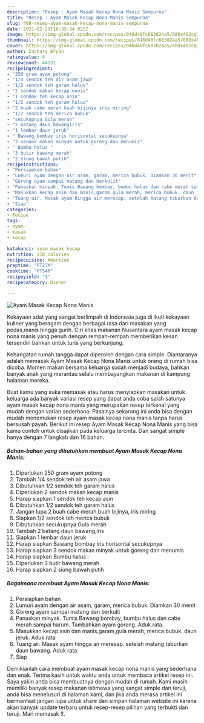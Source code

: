 ```yaml
---
description: "Resep : Ayam Masak Kecap Nona Manis Sempurna"
title: "Resep : Ayam Masak Kecap Nona Manis Sempurna"
slug: 408-resep-ayam-masak-kecap-nona-manis-sempurna
date: 2021-02-21T16:35:34.025Z
image: https://img-global.cpcdn.com/recipes/046d40fc683824a5/680x482cq70/ayam-masak-kecap-nona-manis-foto-resep-utama.jpg
thumbnail: https://img-global.cpcdn.com/recipes/046d40fc683824a5/680x482cq70/ayam-masak-kecap-nona-manis-foto-resep-utama.jpg
cover: https://img-global.cpcdn.com/recipes/046d40fc683824a5/680x482cq70/ayam-masak-kecap-nona-manis-foto-resep-utama.jpg
author: Zachary Bryan
ratingvalue: 4
reviewcount: 44131
recipeingredient:
- "250 gram ayam potong"
- "1/4 sendok teh air asam jawa"
- "1/2 sendok teh garam halus"
- "2 sendok makan kecap manis"
- "1 sendok teh kecap asin"
- "1/2 sendok teh garam halus"
- "2 buah cabe merah buah bijinya iris miring"
- "1/2 sendok teh merica bubuk"
- "secukupnya Gula merah"
- "2 batang daun bawangiris"
- "1 lembar daun jeruk"
- " Bawang bombay iris horisontal secukupnya"
- "3 sendok makan minyak untuk goreng dan menumis"
- " Bumbu halus "
- "3 butir bawang merah"
- "2 siung bawah putih"
recipeinstructions:
- "Persiapkan bahan"
- "Lumuri ayam dengan air asam, garam, merica bubuk. Diamkan 30 menit"
- "Goreng ayam sampai matang dan berkulit"
- "Panaskan minyak. Tumis Bawang bombay, bumbu halus dan cabe merah sampai harum. Tambahkan ayam goreng. Aduk rata."
- "Masukkan kecap asin dan manis,garam,gula merah, merica bubuk. daun jeruk. Aduk rata"
- "Tuang air. Masak ayam hingga air meresap. setelah matang taburkan daun bawang. Aduk rata"
- "Siap"
categories:
- Recipe
tags:
- ayam
- masak
- kecap

katakunci: ayam masak kecap 
nutrition: 118 calories
recipecuisine: American
preptime: "PT27M"
cooktime: "PT54M"
recipeyield: "3"
recipecategory: Dinner

---
```



![Ayam Masak Kecap Nona Manis](https://img-global.cpcdn.com/recipes/046d40fc683824a5/680x482cq70/ayam-masak-kecap-nona-manis-foto-resep-utama.jpg)

Kekayaan adat yang sangat berlimpah di Indonesia juga di ikuti kekayaan kuliner yang beragam dengan berbagai rasa dari masakan yang pedas,manis hingga gurih. Ciri khas makanan Nusantara ayam masak kecap nona manis yang penuh dengan rempah-rempah memberikan kesan tersendiri bahkan untuk turis yang berkunjung.


Kehangatan rumah tangga dapat diperoleh dengan cara simple. Diantaranya adalah memasak Ayam Masak Kecap Nona Manis untuk orang di rumah bisa dicoba. Momen makan bersama keluarga sudah menjadi budaya, bahkan banyak anak yang merantau selalu membayangkan makanan di kampung halaman mereka.



Buat kamu yang suka memasak atau harus menyiapkan masakan untuk keluarga ada banyak variasi resep yang dapat anda coba salah satunya ayam masak kecap nona manis yang merupakan resep terkenal yang mudah dengan varian sederhana. Pasalnya sekarang ini anda bisa dengan mudah menemukan resep ayam masak kecap nona manis tanpa harus bersusah payah.
Berikut ini resep Ayam Masak Kecap Nona Manis yang bisa kamu contoh untuk disajikan pada keluarga tercinta. Dan sangat simple hanya dengan 7 langkah dan 16 bahan.


<!--inarticleads1-->

##### Bahan-bahan yang dibutuhkan membuat Ayam Masak Kecap Nona Manis:

1. Diperlukan 250 gram ayam potong
1. Tambah 1/4 sendok teh air asam jawa
1. Dibutuhkan 1/2 sendok teh garam halus
1. Diperlukan 2 sendok makan kecap manis
1. Harap siapkan 1 sendok teh kecap asin
1. Dibutuhkan 1/2 sendok teh garam halus
1. Jangan lupa 2 buah cabe merah buah bijinya, iris miring
1. Siapkan 1/2 sendok teh merica bubuk
1. Dibutuhkan secukupnya Gula merah
1. Tambah 2 batang daun bawang,iris
1. Siapkan 1 lembar daun jeruk
1. Harap siapkan  Bawang bombay iris horisontal secukupnya
1. Harap siapkan 3 sendok makan minyak untuk goreng dan menumis
1. Harap siapkan  Bumbu halus :
1. Diperlukan 3 butir bawang merah
1. Harap siapkan 2 siung bawah putih




<!--inarticleads2-->

##### Bagaimana membuat  Ayam Masak Kecap Nona Manis:

1. Persiapkan bahan
1. Lumuri ayam dengan air asam, garam, merica bubuk. Diamkan 30 menit
1. Goreng ayam sampai matang dan berkulit
1. Panaskan minyak. Tumis Bawang bombay, bumbu halus dan cabe merah sampai harum. Tambahkan ayam goreng. Aduk rata.
1. Masukkan kecap asin dan manis,garam,gula merah, merica bubuk. daun jeruk. Aduk rata
1. Tuang air. Masak ayam hingga air meresap. setelah matang taburkan daun bawang. Aduk rata
1. Siap




Demikianlah cara membuat ayam masak kecap nona manis yang sederhana dan enak. Terima kasih untuk waktu anda untuk membaca artikel resep ini. Saya yakin anda bisa membuatnya dengan mudah di rumah. Kami masih memiliki banyak resep makanan istimewa yang sangat simple dan teruji, anda bisa menelusuri di halaman kami, dan jika anda merasa artikel ini bermanfaat jangan lupa untuk share dan simpan halaman website ini karena akan banyak update terbaru untuk resep-resep pilihan yang terbukti dan teruji. Mari memasak !!. 
